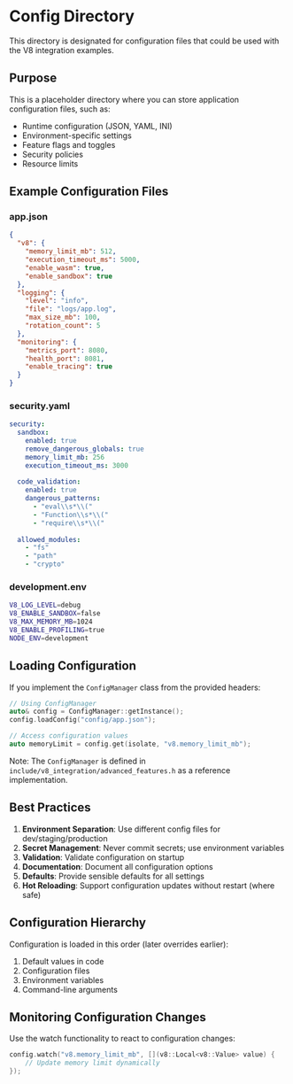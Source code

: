 # Config Directory

This directory is designated for configuration files that could be used with the V8 integration examples.

## Purpose

This is a placeholder directory where you can store application configuration files, such as:
- Runtime configuration (JSON, YAML, INI)
- Environment-specific settings
- Feature flags and toggles
- Security policies
- Resource limits

## Example Configuration Files

### app.json
```json
{
  "v8": {
    "memory_limit_mb": 512,
    "execution_timeout_ms": 5000,
    "enable_wasm": true,
    "enable_sandbox": true
  },
  "logging": {
    "level": "info",
    "file": "logs/app.log",
    "max_size_mb": 100,
    "rotation_count": 5
  },
  "monitoring": {
    "metrics_port": 8080,
    "health_port": 8081,
    "enable_tracing": true
  }
}
```

### security.yaml
```yaml
security:
  sandbox:
    enabled: true
    remove_dangerous_globals: true
    memory_limit_mb: 256
    execution_timeout_ms: 3000
    
  code_validation:
    enabled: true
    dangerous_patterns:
      - "eval\\s*\\("
      - "Function\\s*\\("
      - "require\\s*\\("
    
  allowed_modules:
    - "fs"
    - "path"
    - "crypto"
```

### development.env
```bash
V8_LOG_LEVEL=debug
V8_ENABLE_SANDBOX=false
V8_MAX_MEMORY_MB=1024
V8_ENABLE_PROFILING=true
NODE_ENV=development
```

## Loading Configuration

If you implement the `ConfigManager` class from the provided headers:

```cpp
// Using ConfigManager
auto& config = ConfigManager::getInstance();
config.loadConfig("config/app.json");

// Access configuration values
auto memoryLimit = config.get(isolate, "v8.memory_limit_mb");
```

Note: The `ConfigManager` is defined in `include/v8_integration/advanced_features.h` as a reference implementation.

## Best Practices

1. **Environment Separation**: Use different config files for dev/staging/production
2. **Secret Management**: Never commit secrets; use environment variables
3. **Validation**: Validate configuration on startup
4. **Documentation**: Document all configuration options
5. **Defaults**: Provide sensible defaults for all settings
6. **Hot Reloading**: Support configuration updates without restart (where safe)

## Configuration Hierarchy

Configuration is loaded in this order (later overrides earlier):
1. Default values in code
2. Configuration files
3. Environment variables
4. Command-line arguments

## Monitoring Configuration Changes

Use the watch functionality to react to configuration changes:

```cpp
config.watch("v8.memory_limit_mb", [](v8::Local<v8::Value> value) {
    // Update memory limit dynamically
});
```